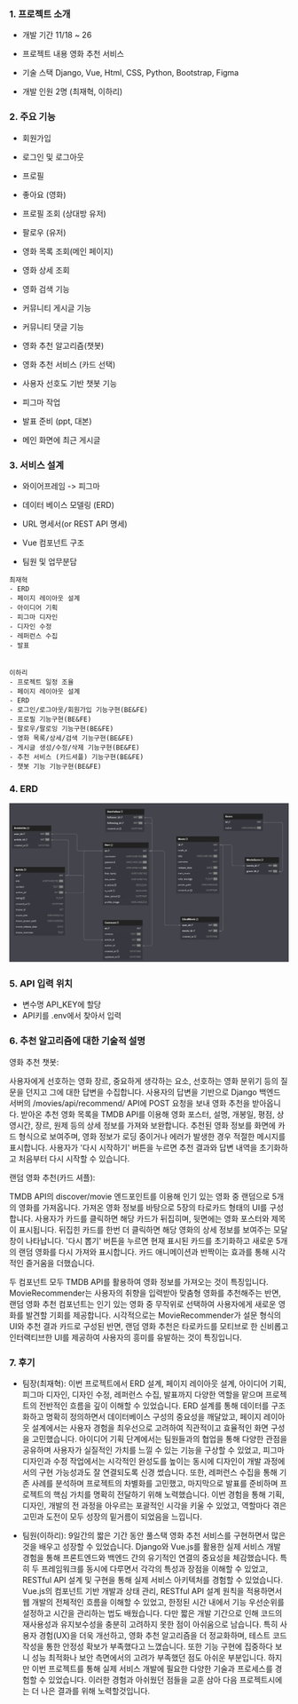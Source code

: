 
### 1. 프로젝트 소개
   - 개발 기간
   11/18 ~ 26

   - 프로젝트 내용
   영화 추천 서비스

   - 기술 스택
   Django, Vue, Html, CSS, Python, Bootstrap, Figma

   - 개발 인원
   2명 (최재혁, 이하리)

### 2. 주요 기능
   - 회원가입
   - 로그인 및 로그아웃
   - 프로필
   - 좋아요 (영화)
   - 프로필 조회 (상대방 유저)
   - 팔로우 (유저)
   - 영화 목록 조회(메인 페이지)
   - 영화 상세 조회
   - 영화 검색 기능
   - 커뮤니티 게시글 기능
   - 커뮤니티 댓글 기능
   - 영화 추천 알고리즘(챗봇)
   - 영화 추천 서비스 (카드 선택)
   - 사용자 선호도 기반 챗봇 기능

   - 피그마 작업
   - 발표 준비 (ppt, 대본)
   - 메인 화면에 최근 게시글

### 3. 서비스 설계
   - 와이어프레임 -> 피그마
   - 데이터 베이스 모델링 (ERD)
   - URL 명세서(or REST API 명세)
   - Vue 컴포넌트 구조


   - 팀원 및 업무분담

    최재혁
    - ERD
    - 페이지 레이아웃 설계
    - 아이디어 기획
    - 피그마 디자인
    - 디자인 수정
    - 레퍼런스 수집
    - 발표 


    이하리
    - 프로젝트 일정 조율
    - 페이지 레이아웃 설계
    - ERD
    - 로그인/로그아웃/회원가입 기능구현(BE&FE)
    - 프로필 기능구현(BE&FE)
    - 팔로우/팔로잉 기능구현(BE&FE)
    - 영화 목록/상세/검색 기능구현(BE&FE)
    - 게시글 생성/수정/삭제 기능구현(BE&FE)
    - 추천 서비스 (카드셔플) 기능구현(BE&FE)
    - 챗봇 기능 기능구현(BE&FE)
    

### 4. ERD
![My Image](/erd.png)


### 5. API 입력 위치
 - 변수명 API_KEY에 할당
 - API키를 .env에서 찾아서 입력


### 6. 추천 알고리즘에 대한 기술적 설명
   영화 추천 챗봇:

   사용자에게 선호하는 영화 장르, 중요하게 생각하는 요소, 선호하는 영화 분위기 등의 질문을 던지고 그에 대한 답변을 수집합니다.
   사용자의 답변을 기반으로 Django 백엔드 서버의 /movies/api/recommend/ API에 POST 요청을 보내 영화 추천을 받아옵니다.
   받아온 추천 영화 목록을 TMDB API를 이용해 영화 포스터, 설명, 개봉일, 평점, 상영시간, 장르, 원제 등의 상세 정보를 가져와 보완합니다.
   추천된 영화 정보를 화면에 카드 형식으로 보여주며, 영화 정보가 로딩 중이거나 에러가 발생한 경우 적절한 메시지를 표시합니다.
   사용자가 '다시 시작하기' 버튼을 누르면 추천 결과와 답변 내역을 초기화하고 처음부터 다시 시작할 수 있습니다.


   랜덤 영화 추천(카드 셔플):

   TMDB API의 discover/movie 엔드포인트를 이용해 인기 있는 영화 중 랜덤으로 5개의 영화를 가져옵니다.
   가져온 영화 정보를 바탕으로 5장의 타로카드 형태의 UI를 구성합니다.
   사용자가 카드를 클릭하면 해당 카드가 뒤집히며, 뒷면에는 영화 포스터와 제목이 표시됩니다.
   뒤집힌 카드를 한번 더 클릭하면 해당 영화의 상세 정보를 보여주는 모달 창이 나타납니다.
   '다시 뽑기' 버튼을 누르면 현재 표시된 카드를 초기화하고 새로운 5개의 랜덤 영화를 다시 가져와 표시합니다.
   카드 애니메이션과 반짝이는 효과를 통해 시각적인 즐거움을 더했습니다.



   두 컴포넌트 모두 TMDB API를 활용하여 영화 정보를 가져오는 것이 특징입니다.
   MovieRecommender는 사용자의 취향을 입력받아 맞춤형 영화를 추천해주는 반면, 랜덤 영화 추천 컴포넌트는 인기 있는 영화 중 무작위로 선택하여 사용자에게 새로운 영화를 발견할 기회를 제공합니다.
   시각적으로는 MovieRecommender가 설문 형식의 UI와 추천 결과 카드로 구성된 반면, 랜덤 영화 추천은 타로카드를 모티브로 한 신비롭고 인터랙티브한 UI를 제공하여 사용자의 흥미를 유발하는 것이 특징입니다.




### 7. 후기
   - 팀장(최재혁):
   이번 프로젝트에서 ERD 설계, 페이지 레이아웃 설계, 아이디어 기획, 피그마 디자인, 디자인 수정, 레퍼런스 수집, 발표까지 다양한 역할을 맡으며 프로젝트의 전반적인 흐름을 깊이 이해할 수 있었습니다. ERD 설계를 통해 데이터를 구조화하고 명확히 정의하면서 데이터베이스 구성의 중요성을 깨달았고, 페이지 레이아웃 설계에서는 사용자 경험을 최우선으로 고려하여 직관적이고 효율적인 화면 구성을 고민했습니다. 아이디어 기획 단계에서는 팀원들과의 협업을 통해 다양한 관점을 공유하며 사용자가 실질적인 가치를 느낄 수 있는 기능을 구상할 수 있었고, 피그마 디자인과 수정 작업에서는 시각적인 완성도를 높이는 동시에 디자인이 개발 과정에서의 구현 가능성과도 잘 연결되도록 신경 썼습니다. 또한, 레퍼런스 수집을 통해 기존 사례를 분석하며 프로젝트의 차별화를 고민했고, 마지막으로 발표를 준비하며 프로젝트의 핵심 가치를 명확히 전달하기 위해 노력했습니다. 이번 경험을 통해 기획, 디자인, 개발의 전 과정을 아우르는 포괄적인 시각을 키울 수 있었고, 역할마다 겪은 고민과 도전이 모두 성장의 밑거름이 되었음을 느낍니다.

   - 팀원(이하리):
   9일간의 짧은 기간 동안 풀스택 영화 추천 서비스를 구현하면서 많은 것을 배우고 성장할 수 있었습니다. Django와 Vue.js를 활용한 실제 서비스 개발 경험을 통해 프론트엔드와 백엔드 간의 유기적인 연결의 중요성을 체감했습니다. 특히 두 프레임워크를 동시에 다루면서 각각의 특성과 장점을 이해할 수 있었고, RESTful API 설계 및 구현을 통해 실제 서비스 아키텍처를 경험할 수 있었습니다. Vue.js의 컴포넌트 기반 개발과 상태 관리, RESTful API 설계 원칙을 적용하면서 웹 개발의 전체적인 흐름을 이해할 수 있었고, 한정된 시간 내에서 기능 우선순위를 설정하고 시간을 관리하는 법도 배웠습니다.
다만 짧은 개발 기간으로 인해 코드의 재사용성과 유지보수성을 충분히 고려하지 못한 점이 아쉬움으로 남습니다. 특히 사용자 경험(UX)을 더욱 개선하고, 영화 추천 알고리즘을 더 정교화하며, 테스트 코드 작성을 통한 안정성 확보가 부족했다고 느꼈습니다. 또한 기능 구현에 집중하다 보니 성능 최적화나 보안 측면에서의 고려가 부족했던 점도 아쉬운 부분입니다.
하지만 이번 프로젝트를 통해 실제 서비스 개발에 필요한 다양한 기술과 프로세스를 경험할 수 있었습니다. 이러한 경험과 아쉬웠던 점들을 교훈 삼아 다음 프로젝트시에는 더 나은 결과를 위해 노력할것입니다.
